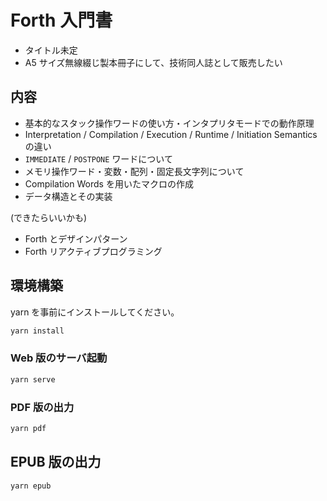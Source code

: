 # Forth 入門書

- タイトル未定
- A5 サイズ無線綴じ製本冊子にして、技術同人誌として販売したい

## 内容

- 基本的なスタック操作ワードの使い方・インタプリタモードでの動作原理
- Interpretation / Compilation / Execution / Runtime / Initiation Semantics の違い
- ``IMMEDIATE`` / ``POSTPONE`` ワードについて
- メモリ操作ワード・変数・配列・固定長文字列について
- Compilation Words を用いたマクロの作成
- データ構造とその実装

(できたらいいかも)

- Forth とデザインパターン
- Forth リアクティブプログラミング

## 環境構築

yarn を事前にインストールしてください。

```bash
yarn install
```

### Web 版のサーバ起動

```bash
yarn serve
```

### PDF 版の出力

```bash
yarn pdf
```

## EPUB 版の出力

```bash
yarn epub
```
